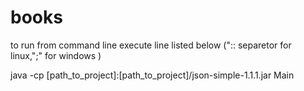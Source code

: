 # books


to run from command line execute line listed below (":: separetor for linux,";" for windows ) 


java  -cp [path_to_project]:[path_to_project]/json-simple-1.1.1.jar Main


